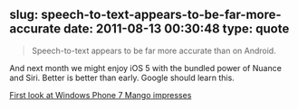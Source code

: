 slug: speech-to-text-appears-to-be-far-more-accurate
date: 2011-08-13 00:30:48
type: quote
---

> Speech-to-text appears to be far more accurate than on Android.

And next month we might enjoy iOS 5 with the bundled power of Nuance and Siri. Better is better than early. Google should learn this.

 [First look at Windows Phone 7 Mango impresses](http://gigaom.com/mobile/windows-phone-7-mango-preview/)
